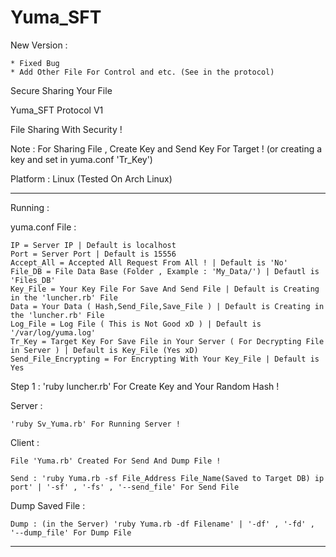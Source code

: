 # Yuma_SFT

New Version :

	* Fixed Bug
	* Add Other File For Control and etc. (See in the protocol)

Secure Sharing Your File

Yuma_SFT Protocol V1

File Sharing With Security !

Note : For Sharing File , Create Key and Send Key For Target ! (or creating a key and set in yuma.conf 'Tr_Key')

Platform : Linux (Tested On Arch Linux)

_____________________________________________________________________

Running : 

yuma.conf File :

	IP = Server IP | Default is localhost
	Port = Server Port | Default is 15556
	Accept_All = Accepted All Request From All ! | Default is 'No'
	File_DB = File Data Base (Folder , Example : 'My_Data/') | Defautl is 'Files_DB'
	Key_File = Your Key File For Save And Send File | Default is Creating in the 'luncher.rb' File
	Data = Your Data ( Hash,Send_File,Save_File ) | Default is Creating in the 'luncher.rb' File
	Log_File = Log File ( This is Not Good xD ) | Default is '/var/log/yuma.log'
	Tr_Key = Target Key For Save File in Your Server ( For Decrypting File in Server ) | Default is Key_File (Yes xD)
	Send_File_Encrypting = For Encrypting With Your Key_File | Default is Yes

Step 1 : 'ruby luncher.rb' For Create Key and Your Random Hash !

Server : 

	'ruby Sv_Yuma.rb' For Running Server !
  
Client : 

	File 'Yuma.rb' Created For Send And Dump File !
  
	Send : 'ruby Yuma.rb -sf File_Address File_Name(Saved to Target DB) ip port' | '-sf' , '-fs' , '--send_file' For Send File

Dump Saved File :
  
	Dump : (in the Server) 'ruby Yuma.rb -df Filename' | '-df' , '-fd' , '--dump_file' For Dump File

_____________________________________________________________________

